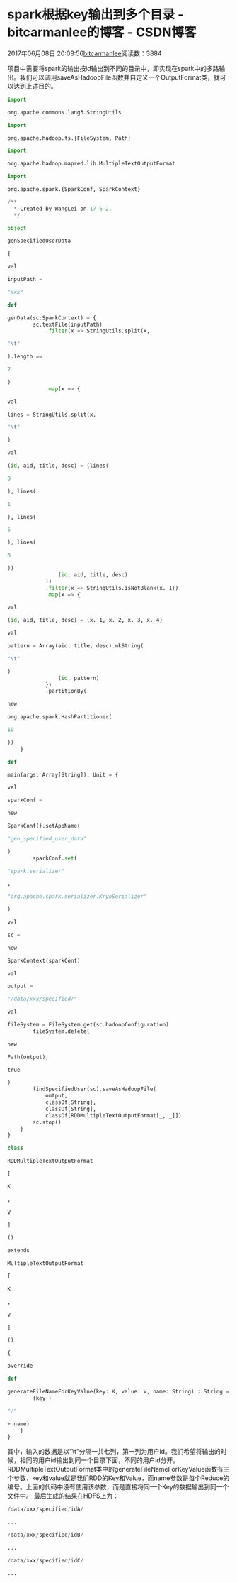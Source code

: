 
# spark根据key输出到多个目录 - bitcarmanlee的博客 - CSDN博客


2017年06月08日 20:08:56[bitcarmanlee](https://me.csdn.net/bitcarmanlee)阅读数：3884


项目中需要将spark的输出按id输出到不同的目录中，即实现在spark中的多路输出。我们可以调用saveAsHadoopFile函数并自定义一个OutputFormat类，就可以达到上述目的。
```python
import
```
```python
org.apache.commons.lang3.StringUtils
```
```python
import
```
```python
org.apache.hadoop.fs.{FileSystem, Path}
```
```python
import
```
```python
org.apache.hadoop.mapred.lib.MultipleTextOutputFormat
```
```python
import
```
```python
org.apache.spark.{SparkConf, SparkContext}
```
```python
/**
  * Created by WangLei on 17-6-2.
  */
```
```python
object
```
```python
genSpecifiedUserData
```
```python
{
```
```python
val
```
```python
inputPath =
```
```python
"xxx"
```
```python
def
```
```python
genData(sc:SparkContext) = {
        sc.textFile(inputPath)
            .filter(x => StringUtils.split(x,
```
```python
"\t"
```
```python
).length ==
```
```python
7
```
```python
)
            .map(x => {
```
```python
val
```
```python
lines = StringUtils.split(x,
```
```python
"\t"
```
```python
)
```
```python
val
```
```python
(id, aid, title, desc) = (lines(
```
```python
0
```
```python
), lines(
```
```python
1
```
```python
), lines(
```
```python
5
```
```python
), lines(
```
```python
6
```
```python
))
                (id, aid, title, desc)
            })
            .filter(x => StringUtils.isNotBlank(x._1))
            .map(x => {
```
```python
val
```
```python
(id, aid, title, desc) = (x._1, x._2, x._3, x._4)
```
```python
val
```
```python
pattern = Array(aid, title, desc).mkString(
```
```python
"\t"
```
```python
)
                (id, pattern)
            })
            .partitionBy(
```
```python
new
```
```python
org.apache.spark.HashPartitioner(
```
```python
10
```
```python
))
    }
```
```python
def
```
```python
main(args: Array[String]): Unit = {
```
```python
val
```
```python
sparkConf =
```
```python
new
```
```python
SparkConf().setAppName(
```
```python
"gen_specified_user_data"
```
```python
)
        sparkConf.set(
```
```python
"spark.serializer"
```
```python
,
```
```python
"org.apache.spark.serializer.KryoSerializer"
```
```python
)
```
```python
val
```
```python
sc =
```
```python
new
```
```python
SparkContext(sparkConf)
```
```python
val
```
```python
output =
```
```python
"/data/xxx/specified/"
```
```python
val
```
```python
fileSystem = FileSystem.get(sc.hadoopConfiguration)
        fileSystem.delete(
```
```python
new
```
```python
Path(output),
```
```python
true
```
```python
)
        findSpecifiedUser(sc).saveAsHadoopFile(
            output,
            classOf[String],
            classOf[String],
            classOf[RDDMultipleTextOutputFormat[_, _]])
        sc.stop()
    }
}
```
```python
class
```
```python
RDDMultipleTextOutputFormat
```
```python
[
```
```python
K
```
```python
,
```
```python
V
```
```python
]
```
```python
()
```
```python
extends
```
```python
MultipleTextOutputFormat
```
```python
[
```
```python
K
```
```python
,
```
```python
V
```
```python
]
```
```python
()
```
```python
{
```
```python
override
```
```python
def
```
```python
generateFileNameForKeyValue(key: K, value: V, name: String) : String = {
        (key +
```
```python
"/"
```
```python
+ name)
    }
}
```
其中，输入的数据是以”\t”分隔一共七列，第一列为用户id。我们希望将输出的时候，相同的用户id输出到同一个目录下面，不同的用户id分开。
RDDMultipleTextOutputFormat类中的generateFileNameForKeyValue函数有三个参数，key和value就是我们RDD的Key和Value，而name参数是每个Reduce的编号。上面的代码中没有使用该参数，而是直接将同一个Key的数据输出到同一个文件中。
最后生成的结果在HDFS上为：
```python
/data/xxx/specified/idA/
```
```python
...
```
```python
/data/xxx/specified/idB/
```
```python
...
```
```python
/data/xxx/specified/idC/
```
```python
...
```

